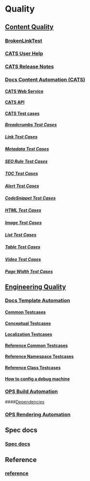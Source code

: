 # Quality
## [Content Quality](quality/content/index.md)
### [BrokenLinkTest](quality/content/BrokenLinkTest.md)
### [CATS User Help](quality/content/cats-user-help.md)
### [CATS Release Notes](quality/content/cats-release-notes.md)
### [Docs Content Automation (CATS)](quality/content/docs-content-e2e/Index.md)
#### [CATS Web Service](quality/content/docs-content-e2e/CATS-Web-Service.md)
#### [CATS API](quality/content/docs-content-e2e/CATS-API.md)
#### [CATS Test cases](quality/content/docs-content-e2e/CATSTestCases/Index.md)
##### [Breadcrumbs Test Cases](quality/content/docs-content-e2e/CATSTestCases/Breadcrumb-Case.md)
##### [Link Test Cases](quality/content/docs-content-e2e/CATSTestCases/Link-Case.md)
##### [Metadata Test Cases](quality/content/docs-content-e2e/CATSTestCases/Metadata-Case.md)
##### [SEO Rule Test Cases](quality/content/docs-content-e2e/CATSTestCases/SEO-Rule.md)
##### [TOC Test Cases](quality/content/docs-content-e2e/CATSTestCases/TOC-Case.md)
##### [Alert Test Cases](quality/content/docs-content-e2e/CATSTestCases/Alert-Case.md)
##### [CodeSnippet Test Cases](quality/content/docs-content-e2e/CATSTestCases/Code-Snippet-Case.md)
##### [HTML Test Cases](quality/content/docs-content-e2e/CATSTestCases/HTML-Case.md)
##### [Image Test Cases](quality/content/docs-content-e2e/CATSTestCases/Image-Case.md)
##### [List Test Cases](quality/content/docs-content-e2e/CATSTestCases/List-Case.md)
##### [Table Test Cases](quality/content/docs-content-e2e/CATSTestCases/Table-Case.md)
##### [Video Test Cases](quality/content/docs-content-e2e/CATSTestCases/Video-Case.md)
##### [Page Width Test Cases](quality/content/docs-content-e2e/CATSTestCases/Page-Width-Case.md)
## [Engineering Quality](quality/engineering/index.md)
### [Docs Template Automation](quality/engineering/docs-ui-template-e2e/index.md)
#### [Common Testcases](quality/engineering/docs-ui-template-e2e/Common.md)
#### [Conceptual Testcases](quality/engineering/docs-ui-template-e2e/Conceptual.md)
#### [Localization Testcases](quality/engineering/docs-ui-template-e2e/Localization.md)
#### [Reference Common Testcases](quality/engineering/docs-ui-template-e2e/Reference-Common.md)
#### [Reference Namespace Testcases](quality/engineering/docs-ui-template-e2e/Reference-Namespace.md)
#### [Reference Class Testcases](quality/engineering/docs-ui-template-e2e/Reference-Class.md)
#### [How to config a debug machine](quality/engineering/docs-ui-template-e2e/config-debug-machine.md)
### [OPS Build Automation](quality/engineering/ops-build-e2e/ops-build-e2e-testcases.md)
####[Dependencies](quality/engineering/ops-build-e2e/dependencies.md)
### [OPS Rendering Automation](quality/engineering/ops-rendering-e2e/ops-rendering-e2e.md)

## Spec docs
### [Spec docs](specdocs/NewRepo.md)
## Reference
### [reference](reference.md)
